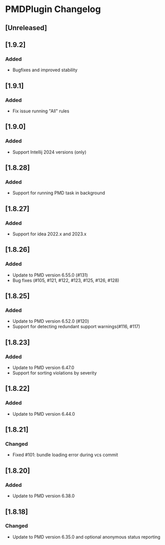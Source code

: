 <!-- Keep a Changelog guide -> https://keepachangelog.com -->

# PMDPlugin Changelog

## [Unreleased]
## [1.9.2]
### Added
- Bugfixes and improved stability

## [1.9.1]
### Added
- Fix issue running "All" rules

## [1.9.0]
### Added
- Support Intellij 2024 versions (only)

## [1.8.28]
### Added
- Support for running PMD task in background

## [1.8.27]
### Added
- Support for idea 2022.x and 2023.x

## [1.8.26]
### Added
- Update to PMD version 6.55.0 (#131)
- Bug fixes (#105, #121, #122, #123, #125, #126, #128)

## [1.8.25]
### Added
- Update to PMD version 6.52.0 (#120)
- Support for detecting redundant support warnings(#116, #117)

## [1.8.23]
### Added
- Update to PMD version 6.47.0
- Support for sorting violations by severity

## [1.8.22]
### Added
- Update to PMD version 6.44.0

## [1.8.21]
### Changed
- Fixed #101: bundle loading error during vcs commit

## [1.8.20]
### Added
- Update to PMD version 6.38.0

## [1.8.18]
### Changed
- Update to PMD version 6.35.0 and optional anonymous status reporting
